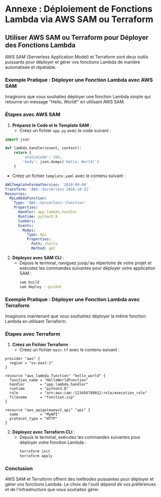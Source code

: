 # Annexe : Déploiement de Fonctions Lambda via AWS SAM ou Terraform

## Utiliser AWS SAM ou Terraform pour Déployer des Fonctions Lambda

AWS SAM (Serverless Application Model) et Terraform sont deux outils puissants pour déployer et gérer vos fonctions Lambda de manière automatisée et répétable.

### Exemple Pratique : Déployer une Fonction Lambda avec AWS SAM

Imaginons que vous souhaitez déployer une fonction Lambda simple qui retourne un message "Hello, World!" en utilisant AWS SAM.

### Étapes avec AWS SAM

1. **Préparez le Code et le Template SAM** :
   - Créez un fichier `app.py` avec le code suivant :

```python
import json

def lambda_handler(event, context):
    return {
        'statusCode': 200,
        'body': json.dumps('Hello, World!')
    }
```

   - Créez un fichier `template.yaml` avec le contenu suivant :

```yaml
AWSTemplateFormatVersion: '2010-09-09'
Transform: 'AWS::Serverless-2016-10-31'
Resources:
  MyLambdaFunction:
    Type: 'AWS::Serverless::Function'
    Properties:
      Handler: app.lambda_handler
      Runtime: python3.8
      CodeUri: .
      Events:
        MyApi:
          Type: Api
          Properties:
            Path: /hello
            Method: get
```

2. **Déployez avec SAM CLI** :
   - Depuis le terminal, naviguez jusqu'au répertoire de votre projet et exécutez les commandes suivantes pour déployer votre application SAM :
     ```bash
     sam build
     sam deploy --guided
     ```

### Exemple Pratique : Déployer une Fonction Lambda avec Terraform

Imaginons maintenant que vous souhaitiez déployer la même fonction Lambda en utilisant Terraform.

### Étapes avec Terraform

1. **Créez un Fichier Terraform** :
   - Créez un fichier `main.tf` avec le contenu suivant :

```hcl
provider "aws" {
  region = "us-east-1"
}

resource "aws_lambda_function" "hello_world" {
  function_name = "HelloWorldFunction"
  handler       = "app.lambda_handler"
  runtime       = "python3.8"
  role          = "arn:aws:iam::123456789012:role/execution_role"
  filename      = "function.zip"
}

resource "aws_apigatewayv2_api" "api" {
  name          = "MyAPI"
  protocol_type = "HTTP"
}
```

2. **Déployez avec Terraform CLI** :
   - Depuis le terminal, exécutez les commandes suivantes pour déployer votre fonction Lambda :
     ```bash
     terraform init
     terraform apply
     ```

### Conclusion

AWS SAM et Terraform offrent des méthodes puissantes pour déployer et gérer vos fonctions Lambda. Le choix de l'outil dépend de vos préférences et de l'infrastructure que vous souhaitez gérer.
